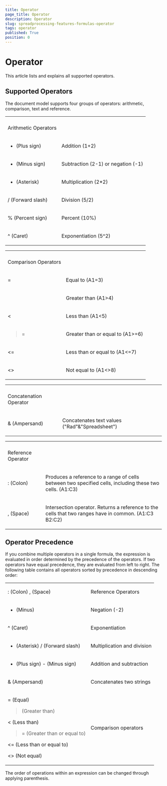 ```yaml
---
title: Operator
page_title: Operator
description: Operator
slug: spreadprocessing-features-formulas-operator
tags: operator
published: True
position: 0
---
```


# Operator



This article lists and explains all supported operators.
      

## Supported Operators

The document model supports four groups of operators: arithmetic, comparison, text and reference.
        
<table><th><tr><td>

Arithmetic Operators</td><td></td></tr></th><tr><td>

+ (Plus sign)</td><td>

Addition (1+2)</td></tr><tr><td>

- (Minus sign)</td><td>

Subtraction (2-1) or negation (-1)</td></tr><tr><td>

* (Asterisk)</td><td>

Multiplication (2*2)</td></tr><tr><td>

/ (Forward slash)</td><td>

Division (5/2)</td></tr><tr><td>

% (Percent sign)</td><td>

Percent (10%)</td></tr><tr><td>

^ (Caret)</td><td>

Exponentiation (5^2)</td></tr></table>
<table><th><tr><td>

Comparison Operators</td><td></td></tr></th><tr><td>

=</td><td>

Equal to (A1=3)</td></tr><tr><td>

></td><td>

Greater than (A1>4)</td></tr><tr><td>

<</td><td>

Less than (A1<5)</td></tr><tr><td>

>=</td><td>

Greater than or equal to (A1>=6)</td></tr><tr><td>

<=</td><td>

Less than or equal to (A1<=7)</td></tr><tr><td>

<></td><td>

Not equal to (A1<>8)</td></tr></table>
<table><th><tr><td>

Concatenation Operator</td><td></td></tr></th><tr><td>

& (Ampersand)</td><td>

Concatenates text values ("Rad"&"Spreadsheet")</td></tr></table>
<table><th><tr><td>

Reference Operator</td><td></td></tr></th><tr><td>

: (Colon)</td><td>

Produces a reference to a range of cells between two specified cells, including these two cells. (A1:C3)</td></tr><tr><td>

, (Space)</td><td>

Intersection operator. Returns a reference to the cells that two ranges have in common. (A1:C3 B2:C2)</td></tr></table>

## Operator Precedence

If you combine multiple operators in a single formula, the expression is evaluated in order determined by the precedence of the operators. If two operators have equal precedence, they are evaluated from left to right. The following table contains all operators sorted by precedence in descending order:
        
<table><tr><td>

: (Colon) , (Space)</td><td>

Reference Operators</td></tr><tr><td>

- (Minus)</td><td>

Negation (-2)</td></tr><tr><td>

^ (Caret)</td><td>

Exponentiation</td></tr><tr><td>

* (Asterisk) / (Forward slash)</td><td>

Multiplication and division</td></tr><tr><td>

+ (Plus sign) - (Minus sign)</td><td>

Addition and subtraction</td></tr><tr><td>

& (Ampersand)</td><td>

Concatenates two strings</td></tr><tr><td>

= (Equal)

> (Greater than)

< (Less than)

>= (Greater than or equal to)

<= (Less than or equal to)

<> (Not equal)</td><td>

Comparison operators</td></tr></table>

The order of operations within an expression can be changed through applying parenthesis.
